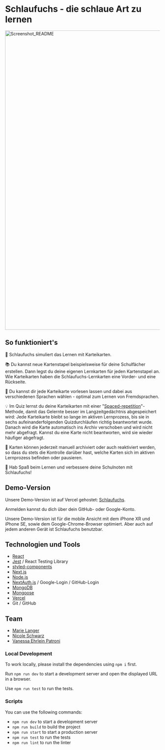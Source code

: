 # Schlaufuchs - die schlaue Art zu lernen
<img width="975" alt="Screenshot_README" src="https://github.com/Nesssaaa/capstone-flashcard-app/assets/148340045/b08dcbad-19f4-4846-8a96-aa1120bd23b4">




## So funktioniert's
🦊 Schlaufuchs simuliert das Lernen mit Karteikarten.

📚 Du kannst neue Kartenstapel beispielsweise für deine Schulfächer erstellen. Dann legst du deine eigenen Lernkarten für jeden Kartenstapel an. Wie Karteikarten haben die Schlaufuchs-Lernkarten eine Vorder- und eine Rückseite.

📣 Du kannst dir jede Karteikarte vorlesen lassen und dabei aus verschiedenen Sprachen wählen - optimal zum Lernen von Fremdsprachen.

💡 Im Quiz lernst du deine Karteikarten mit einer "[Spaced-repetition](https://de.wikipedia.org/wiki/Spaced_repetition)"-Methode, damit das Gelernte besser im Langzeitgedächtnis abgespeichert wird: Jede Karteikarte bleibt so lange im aktiven Lernprozess, bis sie in sechs aufeinanderfolgenden Quizdurchläufen richtig beantwortet wurde. Danach wird die Karte automatisch ins Archiv verschoben und wird nicht mehr abgefragt. Kannst du eine Karte nicht beantworten, wird sie wieder häufiger abgefragt. 

📙 Karten können jederzeit manuell archiviert oder auch reaktiviert werden, so dass du stets die Kontrolle darüber hast, welche Karten sich im aktiven Lernprozess befinden oder pausieren.  

🥳 Hab Spaß beim Lernen und verbessere deine Schulnoten mit Schlaufuchs!

## Demo-Version

Unsere Demo-Version ist auf Vercel gehostet: [Schlaufuchs](https://capstone-flashcard-app-zeta.vercel.app/).

Anmelden kannst du dich über dein GitHub- oder Google-Konto.

Unsere Demo-Version ist für die mobile Ansicht mit dem iPhone XR und iPhone SE, sowie dem Google-Chrome-Browser optimiert. Aber auch auf jedem anderen Gerät ist Schlaufuchs benutzbar.

## Technologien und Tools

- [React](https://react.dev/)
- [Jest](https://jestjs.io/) / React Testing Library 
- [styled-components](https://styled-components.com/)
- [Next.js](https://nextjs.org/)
- [Node.js](https://nodejs.org/en)
- [NextAuth.js](https://next-auth.js.org/) / Google-Login / GitHub-Login
- [MongoDB](https://www.mongodb.com/)
- [Mongoose](https://mongoosejs.com/)
- [Vercel](https://vercel.com/)
- Git / GitHub

## Team

- [Marie Langer](https://github.com/marielngr)
- [Nicole Schwarz](https://github.com/Nicole-Schwarz)
- [Vanessa Ehrlein Patroni](https://github.com/Nesssaaa)

### Local Development

To work locally, please install the dependencies using `npm i` first.

Run `npm run dev` to start a development server and open the displayed URL in a browser.

Use `npm run test` to run the tests.

### Scripts

You can use the following commands:

- `npm run dev` to start a development server
- `npm run build` to build the project
- `npm run start` to start a production server
- `npm run test` to run the tests
- `npm run lint` to run the linter
